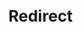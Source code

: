 ﻿---
layout: src/layouts/Redirect.astro
title: Redirect
redirect: https://yamldoc.liuyan.wang/docs/projects/variables/prompted-variables
pubDate:  2023-01-01
navSearch: false
navSitemap: false
navMenu: false
---

